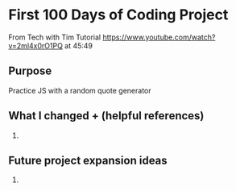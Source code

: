 # First 100 Days of Coding Project
From Tech with Tim Tutorial https://www.youtube.com/watch?v=2ml4x0rO1PQ at 45:49

## Purpose
Practice JS with a random quote generator

## What I changed + (helpful references)
1. 

## Future project expansion ideas
1. 